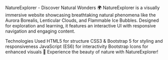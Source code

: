 

NatureExplorer - Discover Natural Wonders 🌍
NatureExplorer is a visually immersive website showcasing breathtaking natural phenomena like the Aurora Borealis, Lenticular Clouds, and Flammable Ice Bubbles. Designed for exploration and learning, it features an interactive UI with responsive navigation and engaging content.

Technologies Used
HTML5 for structure
CSS3 & Bootstrap 5 for styling and responsiveness
JavaScript (ES6) for interactivity
Bootstrap Icons for enhanced visuals
🚀 Experience the beauty of nature with NatureExplorer!
